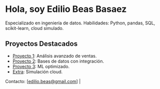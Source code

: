 # Hola, soy Edilio Beas Basaez

Especializado en ingeniería de datos. Habilidades: Python, pandas, SQL, scikit-learn, cloud simulado.

## Proyectos Destacados
- [Proyecto 1](link-repo1): Análisis avanzado de ventas.
- [Proyecto 2](link-repo2): Bases de datos con integración.
- [Proyecto 3](link-repo3): ML optimizado.
- [Extra](link-extra): Simulación cloud.

Contacto: [edilio.beas@gmail.com] |
